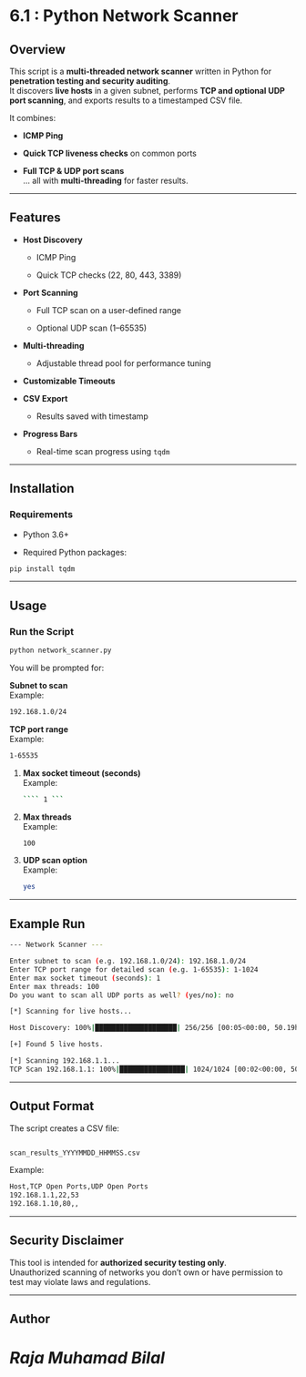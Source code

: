 # **6.1 : Python Network Scanner**

## **Overview**

This script is a **multi-threaded network scanner** written in Python for **penetration testing and security auditing**.  
 It discovers **live hosts** in a given subnet, performs **TCP and optional UDP port scanning**, and exports results to a timestamped CSV file.

It combines:

* **ICMP Ping**

* **Quick TCP liveness checks** on common ports

* **Full TCP & UDP port scans**  
   … all with **multi-threading** for faster results.

---

## **Features**

* **Host Discovery**

  * ICMP Ping

  * Quick TCP checks (22, 80, 443, 3389\)

* **Port Scanning**

  * Full TCP scan on a user-defined range

  * Optional UDP scan (1–65535)

* **Multi-threading**

  * Adjustable thread pool for performance tuning

* **Customizable Timeouts**

* **CSV Export**

  * Results saved with timestamp

* **Progress Bars**

  * Real-time scan progress using `tqdm`

---

## **Installation**

### **Requirements**

* Python 3.6+

* Required Python packages:

```bash  
pip install tqdm

```

---

## **Usage**

### **Run the Script**

```bash  
python network_scanner.py
```

You will be prompted for:

**Subnet to scan**  
 Example:

```bash  
192.168.1.0/24
```

**TCP port range**  
 Example:

 ```bash  
1-65535
```

1. **Max socket timeout (seconds)**  
    Example:

   ```bash  
   ```` 1 ```
   ````  
2. **Max threads**  
    Example:
    
   ```bash  
   100  
   ```  
4. **UDP scan option**  
    Example:
   ```bash  
   yes
   ```

---

## **Example Run**

```bash  
--- Network Scanner ---

Enter subnet to scan (e.g. 192.168.1.0/24): 192.168.1.0/24  
Enter TCP port range for detailed scan (e.g. 1-65535): 1-1024  
Enter max socket timeout (seconds): 1  
Enter max threads: 100  
Do you want to scan all UDP ports as well? (yes/no): no

[*] Scanning for live hosts...

Host Discovery: 100%|████████████████████| 256/256 [00:05<00:00, 50.19host/s]

[+] Found 5 live hosts.

[*] Scanning 192.168.1.1...  
TCP Scan 192.168.1.1: 100%|████████████████| 1024/1024 [00:02<00:00, 502.34port/s]
```

---

## **Output Format**

The script creates a CSV file:
```bash

scan_results_YYYYMMDD_HHMMSS.csv  
```

Example:

```bash
Host,TCP Open Ports,UDP Open Ports  
192.168.1.1,22,53  
192.168.1.10,80,,  
```

---

## **Security Disclaimer**

This tool is intended for **authorized security testing only**.  
 Unauthorized scanning of networks you don’t own or have permission to test may violate laws and regulations.

---

## **Author**

# *Raja Muhamad Bilal*
